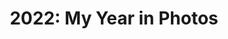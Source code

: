---
title: "2022: My Year in Photos"
description: My favorite photos from this year.
sizes: [200, 500, 700]
types: [jpeg, webp]
folder: 2022-life-in-photos
seo:
  twitter:
    src: "/assets/images/gallery/2022-life-in-photos/twitter.png"
    is_prefixed: false
  og:
    src: "/assets/images/gallery/2022-life-in-photos/og.png"
    is_prefixed: false
cover_images:
  index: 0
entries:
  - key: drag-1.jpeg
    alt: Me with a medium-length curly black wig, red eyeshadow, and black winged eyeliner.
    caption: My first ever drag look, which is a test for my eventual drag look for our company's Halloween costume party.
    date: 2022-10-23
    width: 1080
    height: 1920
  - key: friends-1.jpeg
    alt: Three people doing a mirror selfie in a clothing store.
    caption: Me (middle) and my college friends Kate (left) and Carl (right)
    width: 1537
    height: 2048
  - key: friends-2.jpeg
    alt: Three people round a sampgyupsal table
    caption: Me (left) and my two best friends Dior (middle) and Joshua Rey (right)
    width: 4000
    height: 1800
  - key: vlog-1.jpeg
    alt: Man in black wide-brimmed hat holding a tiara
    caption: My YouTube vlog that I released after winning the crown as King of the Night
    date: 2022-12-02
    width: 1920
    height: 1080
  - key: gala-2.jpeg
    alt: Four people adorned in beautiful outfits on a stage
    caption: "The coronation of King and Queen of the Night. From left to right: Ms. Jaana Fernandez-Abrogena (CEO), Ms Doren Garcia (Queen of the Night), me (King of the Night), and Ms. Christnell Aquino (HR Manager)."
    date: 2022-12-02
    width: 1437
    height: 1437
  - key: gala-3.jpeg
    alt: 'Three photos of a person wearing a black wide-brimmed hat, black corset, and white lace blouse. The image is labeled with the words "Gala Night: A Christmas Thanksgiving Celebration. December 2, 2022."'
    caption: "My photos from the gala night's photo booth"
    date: 2022-12-02
    width: 2048
    height: 1483
  #- key: partner-1
  #  alt: Two people
  #  caption: Me and my partner in one of our dates
  #  date: 2022-11-19
  - key: drag-2.jpeg
    alt: Person dressed in black
    caption: My finalized drag look for the company Halloween costume party
    date: 2022-10-28
    width: 1080
    height: 2394
  - key: genshin-1.jpeg
    alt: Person in front of a teleport waypoint prop
    caption: Me in a Genshin Impact event in SM Mall of Asia
    date: 2022-08-27
    width: 2604
    height: 4642
  - key: sportsfest-1.jpeg
    alt: Person wearing green bandana and a medal
    caption: Me after winning in our company's sports festival.
    date: 2022-08-27
    width: 1080
    height: 1920
  - key: friends-3.jpeg
    alt: Three people in a skating rink
    caption: Me (middle), Joshua Rey (left), and Dior (right) when we went skating
    date: 2022-07-30
    width: 1800
    height: 4000
  - key: pride-1.jpeg
    alt: Three drag queens and me
    caption: Me and three gorgeous drag queens at this year's Pride March
    date: 2022-07-26
    width: 4000
    height: 2250
  - key: pride-2.jpeg
    alt: Andy Crocker and me
    caption: Me and Andy Crocker dressed as the Scarlet Witch at this year's Pride March
    date: 2022-07-26
    width: 2250
    height: 2250
  - key: pride-3.jpeg
    alt: Kar Vic and me
    caption: Me and Kar Vic, author of the web series Sari-Sari Story, at this year's Pride March
    date: 2022-07-26
    width: 2604
    height: 2604
  - key: pride-4.jpeg
    alt: Person wearing a mask and rainbow pin
    caption: Me taking a selfie at this year's Pride March
    date: 2022-07-26
    width: 1836
    height: 1836
  - key: family-1.jpeg
    alt: A family of four
    caption: "Our family when we went to the movies for Doctor Strange in the Multiverse of Madness. From left to right: me, my aunt Robina, my second brother Rolly, and my youngest brother Giovanne."
    date: 2022-05-22
    width: 2250
    height: 4000
  - key: genshin-2.jpeg
    alt: Anime woman dressed in purple in front of an icy mountain
    caption: My screenshot of the Raiden Shogun in front of Dragonspine from the game Genshin Impact
    date: 2022-04-12
    width: 1493
    height: 672
  - key: partner-2.jpeg
    alt: Two hands holding each other on a yellow table.
    caption: Me and my partner holding hands
    date: 2022-04-10
    width: 2604
    height: 4624
  - key: friends-4.jpeg
    alt: Four people in a hut.
    caption: "Me and my friends when we went for a swim. From left to right: Joshua Rey's mom, Joshua Rey, Dior, and me."
    date: 2022-03-26
    width: 4000
    height: 2250
---